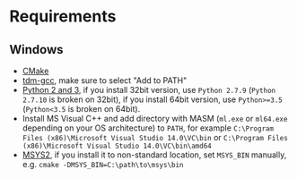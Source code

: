 # Requirements

## Windows

- [CMake](http://www.cmake.org/download/)
- [tdm-gcc](http://tdm-gcc.tdragon.net/download), make sure to select "Add to PATH"
- [Python 2 and 3](https://www.python.org/downloads/), if you install 32bit version,
  use `Python 2.7.9` (`Python 2.7.10` is broken on 32bit), if you install 64bit version,
  use `Python>=3.5` (`Python<3.5` is broken on 64bit).
- Install MS Visual C++ and add directory with MASM (`ml.exe` or `ml64.exe`
  depending on your OS architecture) to `PATH`, for example
  `C:\Program Files (x86)\Microsoft Visual Studio 14.0\VC\bin` or
  `C:\Program Files (x86)\Microsoft Visual Studio 14.0\VC\bin\amd64`
- [MSYS2](http://msys2.github.io/), if you install it to non-standard location,
  set `MSYS_BIN` manually, e.g. `cmake -DMSYS_BIN=C:\path\to\msys\bin`
